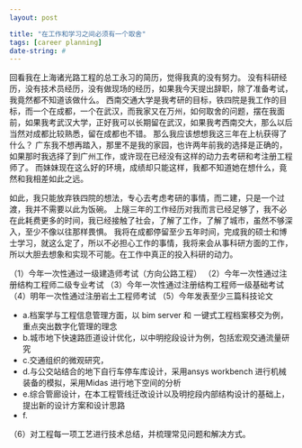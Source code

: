 ```yaml
---
layout: post

title: "在工作和学习之间必须有一个取舍"
tags: [career planning]
date-string: #
---
```


 


回看我在上海诸光路工程的总工永习的简历，觉得我真的没有努力。
没有科研经历，没有技术员经历，没有做现场的经历，如果我今天提出辞职，除了准备考试，我竟然都不知道该做什么。
西南交通大学是我考研的目标，铁四院是我工作的目标，而一个在成都，一个在武汉，而我家又在万州，如何取舍的问题，摆在我面前，如果我考武汉大学，正好我可以长期留在武汉，如果我考西南交大，那么以后当然对成都比较熟悉，留在成都也不错。
那么我应该想想我这三年在上杭获得了什么？
广东我不想再踏入，那里不是我的家园，也许两年前我的选择是正确的，如果那时我选择了到广州工作，或许现在已经没有这样的动力去考研和考注册工程师了。
而妹妹现在这么好的环境，成绩却只能这样，我都不知道她在想什么，竟然和我相差如此之远。

如此，我只能放弃铁四院的想法，专心去考虑考研的事情，而二建，只是一个过渡，我并不需要以此为饭碗。
上隧三年的工作经历对我而言已经足够了，我不必在此耗费更多的时间，我已经接触了社会，了解了工作，了解了城市，虽然不够深入，至少不像以往那样畏惧。
我将在成都停留至少五年时间，完成我的硕士和博士学习，就这么定了，所以不必担心工作的事情，我将来会从事科研方面的工作，所以大胆去想象和实现不可能。在工作中真正的投入科研的动力。

（1）今年一次性通过一级建造师考试（方向公路工程）
（2）今年一次性通过注册结构工程师二级专业考试
（3）今年一次性通过注册结构工程师一级基础考试
（4）明年一次性通过注册岩土工程师考试
（5）今年发表至少三篇科技论文


- a.档案学与工程信息管理方面，以 bim server 和 一键式工程档案移交为例，重点突出数字化管理的理念
- b.城市地下快速路匝道设计优化，以中明挖段设计为例，包括宏观交通流量研究
- c.交通组织的微观研究，
- d.与公交站结合的地下自行车停车库设计，采用ansys workbench 进行机械装备的模拟，采用Midas 进行地下空间的分析
- e.综合管廊设计，在本工程管线迁改设计以及明挖段内部结构设计的基础上，提出新的设计方案和设计思路
- f.

	
（6）对工程每一项工艺进行技术总结，并梳理常见问题和解决方式。